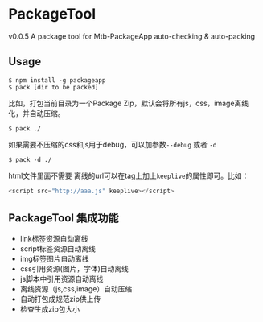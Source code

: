 # PackageTool

v0.0.5
A package tool for Mtb-PackageApp auto-checking & auto-packing

## Usage

```shell
$ npm install -g packageapp
$ pack [dir to be packed]
```

比如，打包当前目录为一个Package Zip，默认会将所有js，css，image离线化，并自动压缩。
```shell
$ pack ./
```

如果需要不压缩的css和js用于debug，可以加参数`--debug` 或者 `-d`
```shell
$ pack -d ./
```

html文件里面不需要 离线的url可以在tag上加上`keeplive`的属性即可。比如：
```javascript
<script src="http://aaa.js" keeplive></script>
```

## PackageTool 集成功能

+ link标签资源自动离线
+ script标签资源自动离线
+ img标签图片自动离线
+ css引用资源(图片，字体)自动离线
+ js脚本中引用资源自动离线
+ 离线资源（js,css,image）自动压缩
+ 自动打包成规范zip供上传
+ 检查生成zip包大小


